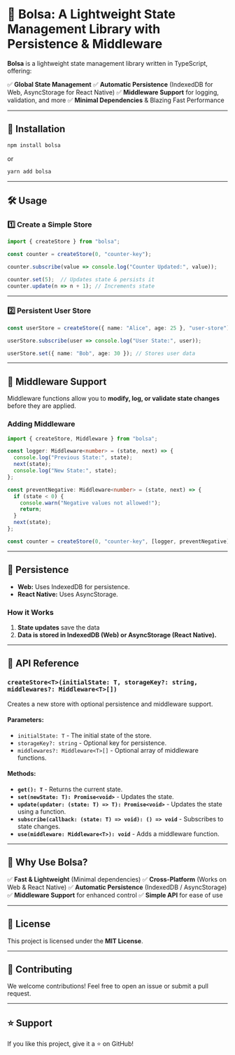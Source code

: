 # 🔐 Bolsa: A Lightweight State Management Library with Persistence & Middleware

**Bolsa** is a lightweight state management library written in TypeScript, offering:

✅ **Global State Management**
✅ **Automatic Persistence** (IndexedDB for Web, AsyncStorage for React Native)
✅ **Middleware Support** for logging, validation, and more
✅ **Minimal Dependencies** & Blazing Fast Performance

---

## 🚀 Installation

```sh
npm install bolsa
```

or

```sh
yarn add bolsa
```

---

## 🛠️ Usage

### **1️⃣ Create a Simple Store**
```typescript
import { createStore } from "bolsa";

const counter = createStore(0, "counter-key");

counter.subscribe(value => console.log("Counter Updated:", value));

counter.set(5);  // Updates state & persists it
counter.update(n => n + 1); // Increments state
```

---

### **2️⃣ Persistent User Store**
```typescript
const userStore = createStore({ name: "Alice", age: 25 }, "user-store");

userStore.subscribe(user => console.log("User State:", user));

userStore.set({ name: "Bob", age: 30 }); // Stores user data
```

---

## 🔐 Middleware Support
Middleware functions allow you to **modify, log, or validate state changes** before they are applied.

### **Adding Middleware**
```typescript
import { createStore, Middleware } from "bolsa";

const logger: Middleware<number> = (state, next) => {
  console.log("Previous State:", state);
  next(state);
  console.log("New State:", state);
};

const preventNegative: Middleware<number> = (state, next) => {
  if (state < 0) {
    console.warn("Negative values not allowed!");
    return;
  }
  next(state);
};

const counter = createStore(0, "counter-key", [logger, preventNegative]);
```

---

## 💼 Persistence

- **Web:** Uses IndexedDB for persistence.
- **React Native:** Uses AsyncStorage.

### **How it Works**
1. **State updates** save the data
2. **Data is stored in IndexedDB (Web) or AsyncStorage (React Native).**

---

## 📜 API Reference

### `createStore<T>(initialState: T, storageKey?: string, middlewares?: Middleware<T>[])`
Creates a new store with optional persistence and middleware support.

#### Parameters:
- `initialState: T` - The initial state of the store.
- `storageKey?: string` - Optional key for persistence.
- `middlewares?: Middleware<T>[]` - Optional array of middleware functions.

#### Methods:
- **`get(): T`** - Returns the current state.
- **`set(newState: T): Promise<void>`** - Updates the state.
- **`update(updater: (state: T) => T): Promise<void>`** - Updates the state using a function.
- **`subscribe(callback: (state: T) => void): () => void`** - Subscribes to state changes.
- **`use(middleware: Middleware<T>): void`** - Adds a middleware function.

---

## 📌 Why Use Bolsa?
✅ **Fast & Lightweight** (Minimal dependencies)
✅ **Cross-Platform** (Works on Web & React Native)
✅ **Automatic Persistence** (IndexedDB / AsyncStorage)
✅ **Middleware Support** for enhanced control
✅ **Simple API** for ease of use

---

## 📜 License
This project is licensed under the **MIT License**.

---

## 🙌 Contributing
We welcome contributions! Feel free to open an issue or submit a pull request.

---

## ⭐ Support
If you like this project, give it a ⭐ on GitHub!

